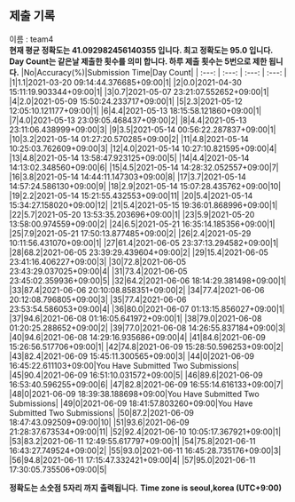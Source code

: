 


  
## 제출 기록  
이름 : team4  
**현재 평균 정확도는 41.092982456140355 입니다. 최고 정확도는 95.0 입니다.**  
**Day Count는 같은날 제출한 횟수를 의미 합니다. 하루 제출 횟수는 5번으로 제한 됩니다.**
|No|Accuracy(%)|Submission Time|Day Count|
| :---: | :---: | :---: | :---: |
|1|1.1|2021-03-20 09:14:44.376685+09:00|1|
|2|0.0|2021-04-30 15:11:19.903344+09:00|1|
|3|0.7|2021-05-07 23:21:07.552652+09:00|1|
|4|2.0|2021-05-09 15:50:24.233717+09:00|1|
|5|2.3|2021-05-12 12:05:10.121177+09:00|1|
|6|4.4|2021-05-13 18:15:58.121860+09:00|1|
|7|4.0|2021-05-13 23:09:05.468437+09:00|2|
|8|4.4|2021-05-13 23:11:06.438999+09:00|3|
|9|3.5|2021-05-14 00:56:22.287837+09:00|1|
|10|3.2|2021-05-14 01:27:20.570285+09:00|2|
|11|4.8|2021-05-14 10:25:03.762609+09:00|3|
|12|4.0|2021-05-14 10:27:10.821595+09:00|4|
|13|4.8|2021-05-14 13:58:47.923125+09:00|5|
|14|4.4|2021-05-14 14:13:02.348560+09:00|6|
|15|4.5|2021-05-14 14:28:32.052557+09:00|7|
|16|3.8|2021-05-14 14:44:11.147303+09:00|8|
|17|3.7|2021-05-14 14:57:24.586130+09:00|9|
|18|2.9|2021-05-14 15:07:28.435762+09:00|10|
|19|2.2|2021-05-14 15:21:55.432553+09:00|11|
|20|5.4|2021-05-14 15:34:27.158020+09:00|12|
|21|5.4|2021-05-15 19:36:01.868996+09:00|1|
|22|5.7|2021-05-20 13:53:35.203696+09:00|1|
|23|5.9|2021-05-20 13:58:00.974559+09:00|2|
|24|6.5|2021-05-21 16:35:14.185356+09:00|1|
|25|7.9|2021-05-21 17:50:13.877485+09:00|2|
|26|2.4|2021-05-29 10:11:56.431070+09:00|1|
|27|61.4|2021-06-05 23:37:13.294582+09:00|1|
|28|68.2|2021-06-05 23:39:29.439604+09:00|2|
|29|15.4|2021-06-05 23:41:16.406227+09:00|3|
|30|72.8|2021-06-05 23:43:29.037025+09:00|4|
|31|73.4|2021-06-05 23:45:02.359936+09:00|5|
|32|64.2|2021-06-06 18:14:29.381498+09:00|1|
|33|87.4|2021-06-06 20:10:08.858351+09:00|2|
|34|77.4|2021-06-06 20:12:08.796805+09:00|3|
|35|77.4|2021-06-06 23:53:54.586053+09:00|4|
|36|80.0|2021-06-07 01:13:15.856027+09:00|1|
|37|94.6|2021-06-08 01:16:05.641972+09:00|1|
|38|79.0|2021-06-08 01:20:25.288652+09:00|2|
|39|77.0|2021-06-08 14:26:55.837184+09:00|3|
|40|94.6|2021-06-08 14:29:16.935686+09:00|4|
|41|84.6|2021-06-09 15:26:56.517706+09:00|1|
|42|74.8|2021-06-09 15:28:50.596253+09:00|2|
|43|82.4|2021-06-09 15:45:11.300565+09:00|3|
|44|0|2021-06-09 16:45:22.611103+09:00|You Have Submitted Two Submissions|
|45|90.4|2021-06-09 16:51:10.031572+09:00|5|
|46|89.6|2021-06-09 16:53:40.596255+09:00|6|
|47|82.8|2021-06-09 16:55:14.616133+09:00|7|
|48|0|2021-06-09 18:39:38.188698+09:00|You Have Submitted Two Submissions|
|49|0|2021-06-09 18:41:57.803260+09:00|You Have Submitted Two Submissions|
|50|87.2|2021-06-09 18:47:43.092509+09:00|10|
|51|93.6|2021-06-09 21:28:37.673534+09:00|11|
|52|92.4|2021-06-10 10:05:17.367921+09:00|1|
|53|83.2|2021-06-11 12:49:55.617797+09:00|1|
|54|75.8|2021-06-11 16:43:27.749524+09:00|2|
|55|93.0|2021-06-11 16:45:28.735176+09:00|3|
|56|94.8|2021-06-11 17:15:47.332421+09:00|4|
|57|95.0|2021-06-11 17:30:05.735506+09:00|5|


**정확도는 소숫점 5자리 까지 출력됩니다.**
**Time zone is seoul,korea (UTC+9:00)**
